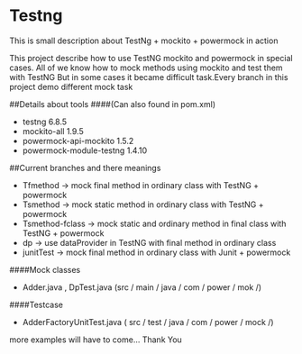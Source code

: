 Testng
======

This is small description about TestNg + mockito + powermock in action

This project describe how to use TestNG mockito and powermock in special cases. All of we know how to mock methods using mockito and test them with TestNG But in some cases it became difficult task.Every branch in this project demo different mock task

##Details about tools 
####(Can also found in pom.xml)
- testng  6.8.5
- mockito-all 1.9.5
- powermock-api-mockito 1.5.2
- powermock-module-testng 1.4.10

##Current branches and there meanings

- Tfmethod -> mock final method in ordinary class with TestNG + powermock 
- Tsmethod -> mock static method in ordinary class with TestNG + powermock 
- Tsmethod-fclass -> mock static and ordinary method in final class with TestNG + powermock 
- dp -> use dataProvider in TestNG with final method in ordinary class
- junitTest -> mock final method in ordinary class with Junit + powermock

####Mock classes 
- Adder.java , DpTest.java (src / main / java / com / power / mok /)

####Testcase 
- AdderFactoryUnitTest.java ( src / test / java / com / power / mock /)

more examples will have to come... 
Thank You
